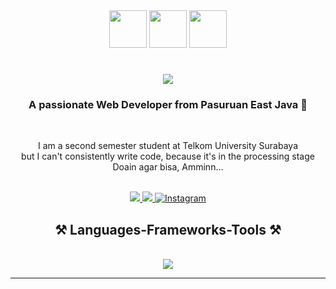 <div align="center">
  <img src="https://user-images.githubusercontent.com/74038190/213844263-a8897a51-32f4-4b3b-b5c2-e1528b89f6f3.png" width="60px" /> 
  <img src="https://user-images.githubusercontent.com/74038190/213844263-a8897a51-32f4-4b3b-b5c2-e1528b89f6f3.png" width="60px" /> 
  <img src="https://user-images.githubusercontent.com/74038190/213844263-a8897a51-32f4-4b3b-b5c2-e1528b89f6f3.png" width="60px" /> 
</div>

<h1 align="center">
    <img src="https://readme-typing-svg.herokuapp.com/?font=Righteous&size=35&center=true&vCenter=true&width=500&height=70&duration=4000&color=268916&lines=Hi+There!+👋;+I'm+Rizky+Febriyanto!;" />
</h1>


<h3 align="center">A passionate Web Developer from Pasuruan East Java 🙌 </h3>

<br/>

<div align="center">

<p>I am a second semester student at Telkom University Surabaya<br>but I can't consistently write code, because it's in the processing stage<br> Doain agar bisa, Amminn...<p>


 </div>

<br/>
<div align="center"> 
  <a href="rizkiyfebriyanto@gmail.com">
    <img src="https://img.shields.io/badge/Gmail-333333?style=for-the-badge&logo=gmail&logoColor=red" />
  </a>
  <a href="https://www.linkedin.com/in/rizky-febriyanto-862b752a4/" target="_blank">
    <img src="https://img.shields.io/badge/LinkedIn-0077B5?style=for-the-badge&logo=linkedin&logoColor=white" target="_blank" />
  </a>
  <a href="https://www.instagram.com/rizky_feb.9/" target="_blank" class="instagram-link">
    <img src="https://img.shields.io/badge/Instagram-E4405F?style=for-the-badge&logo=instagram&logoColor=white" alt="Instagram" />
</a>
</div>



<h2 align="center">⚒️ Languages-Frameworks-Tools ⚒️</h2>
<br/>
<div align="center">
    <img src="https://skillicons.dev/icons?i=html,css,javascript,java,vscode,tailwind,bootstrap,figma,github,git" />
</div>

<hr>

